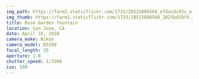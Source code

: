 ```yaml
---
img_path: https://farm2.staticflickr.com/1733/28515886568_efdacdc43c_o.jpg
img_thumb: https://farm2.staticflickr.com/1733/28515886568_1025bd39fd.jpg
title: Rose Garden fountain
location: San Jose, CA
date: April 16, 2018
camera_make: Nikon
camera_model: D5200
focal_length: 35
aperture: 1.8
shutter_speed: 1/3200
iso: 100
---
```



